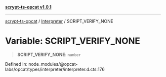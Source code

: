 [**scrypt-ts-opcat v1.0.1**](../../../README.md)

***

[scrypt-ts-opcat](../../../README.md) / [Interpreter](../README.md) / SCRIPT\_VERIFY\_NONE

# Variable: SCRIPT\_VERIFY\_NONE

> **SCRIPT\_VERIFY\_NONE**: `number`

Defined in: node\_modules/@opcat-labs/opcat/types/interpreter/interpreter.d.cts:176
